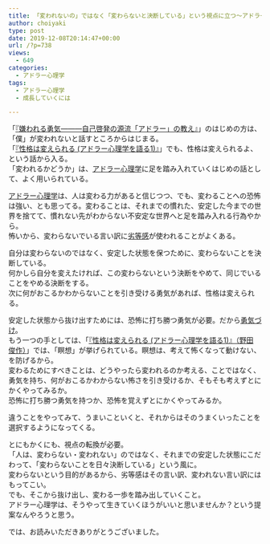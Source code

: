 ```yaml
---
title: 「変われないの」ではなく「変わらないと決断している」という視点に立つ〜アドラー心理学について⑦〜
author: choiyaki
type: post
date: 2019-12-08T20:14:47+00:00
url: /?p=738
views:
  - 649
categories:
  - アドラー心理学
tags:
  - アドラー心理学
  - 成長していくには

---
```

「[『嫌われる勇気―――自己啓発の源流「アドラー」の教え』][1]」のはじめの方は、「僕」が変われないと話すところからはじまる。  
「[『性格は変えられる (アドラー心理学を語る1)』][2]」でも、性格は変えられるよ、という話から入る。  
「変われるかどうか」は、[アドラー心理学][3]に足を踏み入れていくはじめの話として、よく用いられている。

[アドラー心理学][3]は、人は変わる力があると信じつつ、でも、変わることへの恐怖は強い、とも思ってる。変わることは、それまでの慣れた、安定した今までの世界を捨てて、慣れない先がわからない不安定な世界へと足を踏み入れる行為やから。  
怖いから、変わらないでいる言い訳に[劣等感][4]が使われることがよくある。

自分は変わらないのではなく、安定した状態を保つために、変わらないことを決断している。  
何かしら自分を変えたければ、この変わらないという決断をやめて、同じでいることをやめる決断をする。  
次に何がおこるかわからないことを引き受ける勇気があれば、性格は変えられる。

安定した状態から抜け出すためには、恐怖に打ち勝つ勇気が必要。だから[勇気づけ][5]。  
もう一つの手としては、「[『性格は変えられる (アドラー心理学を語る1)』（野田 俊作）][2]」では、「瞑想」が挙げられている。瞑想は、考えて怖くなって動けない、を防げるから。  
変わるためにすべきことは、どうやったら変われるのか考える、ことではなく、勇気を持ち、何がおこるかわからない怖さを引き受けるか、そもそも考えずとにかくやってみるか。  
恐怖に打ち勝つ勇気を持つか、恐怖を覚えずとにかくやってみるか。

違うことをやってみて、うまいこといくと、それからはそのうまくいったことを選択するようになってくる。

とにもかくにも、視点の転換が必要。  
「人は、変わらない・変われない」のではなく、それまでの安定した状態にこだわって、「変わらないことを日々決断している」という風に。  
変わらないという目的があるから、劣等感はその言い訳、変われない言い訳にはもってこい。  
でも、そこから抜け出し、変わる一歩を踏み出していくこと。  
アドラー心理学は、そうやって生きていくほうがいいと思いませんか？という提案なんやろうと思う。

では、お読みいただきありがとうございました。

 [1]: https://scrapbox.io/choiyaki-hondana/%E3%80%8E%E5%AB%8C%E3%82%8F%E3%82%8C%E3%82%8B%E5%8B%87%E6%B0%97%E2%80%95%E2%80%95%E2%80%95%E8%87%AA%E5%B7%B1%E5%95%93%E7%99%BA%E3%81%AE%E6%BA%90%E6%B5%81%E3%80%8C%E3%82%A2%E3%83%89%E3%83%A9%E3%83%BC%E3%80%8D%E3%81%AE%E6%95%99%E3%81%88%E3%80%8F%EF%BC%88%E5%B2%B8%E8%A6%8B_%E4%B8%80%E9%83%8E%E3%80%81%E5%8F%A4%E8%B3%80_%E5%8F%B2%E5%81%A5%EF%BC%89
 [2]: https://scrapbox.io/choiyaki-hondana/%E3%80%8E%E6%80%A7%E6%A0%BC%E3%81%AF%E5%A4%89%E3%81%88%E3%82%89%E3%82%8C%E3%82%8B_(%E3%82%A2%E3%83%89%E3%83%A9%E3%83%BC%E5%BF%83%E7%90%86%E5%AD%A6%E3%82%92%E8%AA%9E%E3%82%8B1)%E3%80%8F%EF%BC%88%E9%87%8E%E7%94%B0_%E4%BF%8A%E4%BD%9C%EF%BC%89
 [3]: https://scrapbox.io/choiyaki-hondana/%E3%82%A2%E3%83%89%E3%83%A9%E3%83%BC%E5%BF%83%E7%90%86%E5%AD%A6
 [4]: https://scrapbox.io/choiyaki-hondana/%E5%8A%A3%E7%AD%89%E6%84%9F
 [5]: https://scrapbox.io/choiyaki-hondana/%E5%8B%87%E6%B0%97%E3%81%A5%E3%81%91